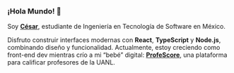 ### ¡Hola Mundo! 👋

Soy [**César**](https://cgamcs.vercel.app/), estudiante de Ingeniería en Tecnología de Software en México.

Disfruto construir interfaces modernas con **React**, **TypeScript** y **Node.js**, combinando diseño y funcionalidad. Actualmente, estoy creciendo como front-end dev mientras crío a mi “bebé” digital: [**ProfeScore**](https://profescore.com), una plataforma para calificar profesores de la UANL.
